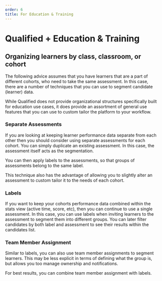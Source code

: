 ```yaml
---
order: 6
title: For Education & Training
---
```

# Qualified + Education & Training

## Organizing learners by class, classroom, or cohort
The following advice assumes that you have learners that are a part of different cohorts, who need to take the same assessment. In this case, there are a number of techniques that you can use to segment candidate (learner) data.

While Qualified does not provide organizational structures specifically built for education use cases, it does provide an assortment of general use features that you can use to custom tailor the platform to your workflow.
 
### Separate Assessments
If you are looking at keeping learner performance data separate from each other then you should consider using separate assessments for each cohort. You can simply duplicate an existing assessment. In this case, the assessment itself acts as the segmentation. 

You can then apply labels to the assessments, so that groups of assessments belong to the same label. 

This technique also has the advantage of allowing you to slightly alter an assessment to custom tailor it to the needs of each cohort.

### Labels
If you want to keep your cohorts performance data combined within the stats view (active time, score, etc), then you can continue to use a single assessment. In this case, you can use labels when inviting learners to the assessment to segment them into different groups. You can later filter candidates by both label and assessment to see their results within the candidates list.

### Team Member Assignment
Similar to labels, you can also use team member assignments to segment learners. This may be less explicit in terms of defining what the group is, but allows you too manage ownership and notifications. 

For best results, you can combine team member assignment with labels. 

